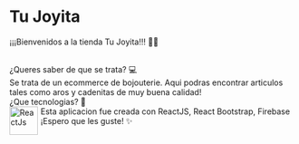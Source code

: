 # Tu Joyita 
¡¡¡Bienvenidos a la tienda Tu Joyita!!! 👋✨

<br/>
¿Queres saber de que se trata? 💻
<br/>
Se trata de un ecommerce de bojouterie. Aqui podras encontrar articulos tales como aros y cadenitas de muy buena calidad!

<br/>
¿Que tecnologias? 📕
<br/>
  <img align="left" style="margin-right:5px" alt="ReactJs" width="50px" src="https://cms-assets.tutsplus.com/cdn-cgi/image/width=400/uploads/users/1125/posts/30546/preview_image/RN.jpg" />
Esta aplicacion fue creada con ReactJS, React Bootstrap, Firebase 
¡Espero que les guste!
✨
